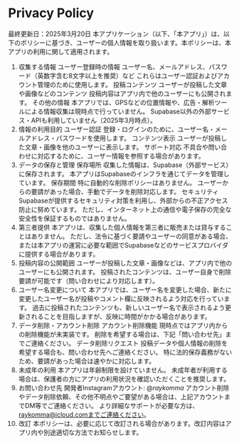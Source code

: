 <html>
<head><meta charset="UTF-8"><title>Privacy Policy</title></head>
<body>
  <h1>Privacy Policy</h1>
  <p>

最終更新日：2025年3月20日
本アプリケーション（以下、「本アプリ」）は、以下のポリシーに基づき、ユーザーの個人情報を取り扱います。本ポリシーは、本アプリの利用に関して適用されます。

1. 収集する情報
ユーザー登録時の情報
ユーザー名、メールアドレス、パスワード（英数字含む8文字以上を推奨）など
これらはユーザー認証およびアカウント管理のために使用します。
投稿コンテンツ
ユーザーが投稿した文章や画像などのコンテンツ
投稿内容はアプリ内で他のユーザーにも公開されます。
その他の情報
本アプリでは、GPSなどの位置情報や、広告・解析ツールによる情報収集は現時点で行っていません。
Supabase以外の外部サービス・APIも利用していません（2025年3月時点）。
2. 情報の利用目的
ユーザー認証
登録・ログインのために、ユーザー名・メールアドレス・パスワードを使用します。
コンテンツ表示
ユーザーが投稿した文章・画像を他のユーザーに表示します。
サポート対応
不具合や問い合わせに対応するために、ユーザー情報を参照する場合があります。
3. データの保存と管理
保存場所
収集した情報は、Supabase（外部サービス）に保存されます。
本アプリはSupabaseのインフラを通じてデータを管理しています。
保存期間
特に自動的な削除ポリシーはありません。
ユーザーからの要請があった場合、手動でデータを削除対応します。
セキュリティ
Supabaseが提供するセキュリティ対策を利用し、外部からの不正アクセス防止に努めています。
ただし、インターネット上の通信や電子保存の完全な安全性を保証するものではありません。
4. 第三者提供
本アプリは、収集した個人情報を第三者に販売または貸与することはありません。
ただし、法令に基づく要請やユーザーの同意がある場合、または本アプリの運営に必要な範囲でSupabaseなどのサービスプロバイダに提供する場合があります。
5. 投稿内容の公開範囲
ユーザーが投稿した文章・画像などは、アプリ内で他のユーザーにも公開されます。
投稿されたコンテンツは、ユーザー自身で削除要請が可能です（問い合わせにより対応します）。
6. ユーザー名変更について
本アプリでは、ユーザー名を変更した場合、新たに変更したユーザー名が投稿やコメント欄に反映されるよう対応を行っています。
過去に投稿されたコンテンツも、新しいユーザー名で表示されるよう更新されることを目指しますが、反映に時間がかかる場合があります。
7. データ削除・アカウント削除
アカウント削除機能
現時点ではアプリ内からの削除機能が未実装です。
削除を希望する場合は、下記「問い合わせ先」までご連絡ください。
データ削除リクエスト
投稿データや個人情報の削除を希望する場合も、問い合わせ先へご連絡ください。
特に法的保存義務がないため、要請があった場合は速やかに対応します。
8. 未成年の利用
本アプリは年齢制限を設けていません。
未成年者が利用する場合は、保護者の方にアプリの利用状況を確認いただくことを推奨します。
9. お問い合わせ先
開発者Instagramアカウント: @_raykomma_
アカウント削除やデータ削除依頼、その他不明点やご要望がある場合は、上記アカウントまでDM等でご連絡ください。
より詳細なサポートが必要な方は、raykomma@icloud.comまでご連絡ください。
10. 改訂
本ポリシーは、必要に応じて改訂される場合があります。改訂内容はアプリ内や別途適切な方法でお知らせします。
</p>
</body>
</html>
